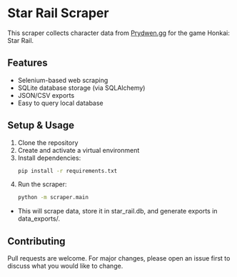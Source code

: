 # Star Rail Scraper

This scraper collects character data from [Prydwen.gg](https://www.prydwen.gg/star-rail/characters/) for the game Honkai: Star Rail.

## Features
- Selenium-based web scraping
- SQLite database storage (via SQLAlchemy)
- JSON/CSV exports
- Easy to query local database

## Setup & Usage
1. Clone the repository
2. Create and activate a virtual environment
3. Install dependencies:
   ```bash
   pip install -r requirements.txt
   ```
4. Run the scraper: 
    ```bash
    python -m scraper.main
    ```
- This will scrape data, store it in star_rail.db, and generate exports in data_exports/.

## Contributing 
Pull requests are welcome. For major changes, please open an issue first to discuss what you would like to change.
